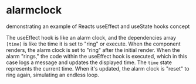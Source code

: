 # alarmclock
demonstrating an example of Reacts useEffect and useState hooks concept

The useEffect hook is like an alarm clock, and the dependencies array `[time]` is like the time it is set to "ring" or execute.
When the component renders, the alarm clock is set to "ring" after the initial render.
When the alarm "rings," the code within the useEffect hook is executed, which in this case logs a message and updates the displayed time.
The `time` state represents the current time. When it's updated, the alarm clock is "reset" to ring again, simulating an endless loop.
